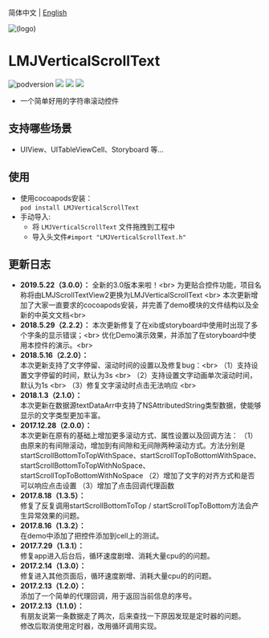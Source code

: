 简体中文 | [English](./README.en.md)

![(logo)](https://avatars2.githubusercontent.com/u/15794032?s=460&v=4)

# LMJVerticalScrollText

![podversion](https://img.shields.io/cocoapods/v/LMJVerticalScrollText.svg?style=flat)
![](https://img.shields.io/cocoapods/p/LMJVerticalScrollText.svg?style=flat)
![](https://img.shields.io/badge/language-oc-orange.svg)
![](https://img.shields.io/cocoapods/l/LMJVerticalScrollText.svg?style=flat)

- 一个简单好用的字符串滚动控件

## 支持哪些场景
- UIView、UITableViewCell、Storyboard 等...

## 使用
* 使用cocoapods安装：               
`pod install LMJVerticalScrollText`
* 手动导入:             
    * 将 `LMJVerticalScrollText` 文件拖拽到工程中
    * 导入头文件`#import "LMJVerticalScrollText.h"`
    
## 更新日志
- **2019.5.22（3.0.0）：**
全新的3.0版本来啦！\<br>
为更贴合控件功能，项目名称将由LMJScrollTextView2更换为LMJVerticalScrollText \<br>
本次更新增加了大家一直要求的cocoapods安装，并完善了demo模块的文件结构以及全新的中英文文档\<br>
- **2018.5.29（2.2.2）：** 
本次更新修复了在xib或storyboard中使用时出现了多个字条的显示错误；\<br>
优化Demo演示效果，并添加了在storyboard中使用本控件的演示。\<br>
- **2018.5.16（2.2.0）：**                         
本次更新支持了文字停留、滚动时间的设置以及修复bug：\<br>
（1）支持设置文字停留的时间，默认为3s \<br>
（2）支持设置文字动画单次滚动时间，默认为1s \<br>
（3）修复文字滚动时点击无法响应 \<br>
- **2018.1.3（2.1.0）：**               
本次更新在数据源textDataArr中支持了NSAttributedString类型数据，使能够显示的文字类型更加丰富。
- **2017.12.28（2.0.0）：**                                    
本次更新在原有的基础上增加更多滚动方式、属性设置以及回调方法：
（1）由原来的有间隙滚动，增加到有间隙和无间隙两种滚动方式。方法分别是startScrollBottomToTopWithSpace、startScrollTopToBottomWithSpace、startScrollBottomToTopWithNoSpace、startScrollTopToBottomWithNoSpace
（2）增加了文字的对齐方式和是否可以响应点击设置
（3）增加了点击回调代理函数
- **2017.8.18（1.3.5）：**                                   
修复了反复调用startScrollBottomToTop / startScrollTopToBottom方法会产生异常效果的问题。                 
- **2017.8.16（1.3.2）：**                                           
在demo中添加了把控件添加到cell上的测试。             
- **2017.7.29（1.3.1）：**                                                       
修复app进入后台后，循环速度剧增、消耗大量cpu的的问题。             
- **2017.2.14（1.3.0）：**                         
修复进入其他页面后，循环速度剧增、消耗大量cpu的的问题。              
- **2017.2.13（1.2.0）：**                                
添加了一个简单的代理回调，用于返回当前信息的序号。               
- **2017.2.13（1.1.0）：**                          
有朋友说第一条数据走了两次，后来查找一下原因发现是定时器的问题。                     
修改后取消使用定时器，改用循环调用实现。                


      

                    
               
